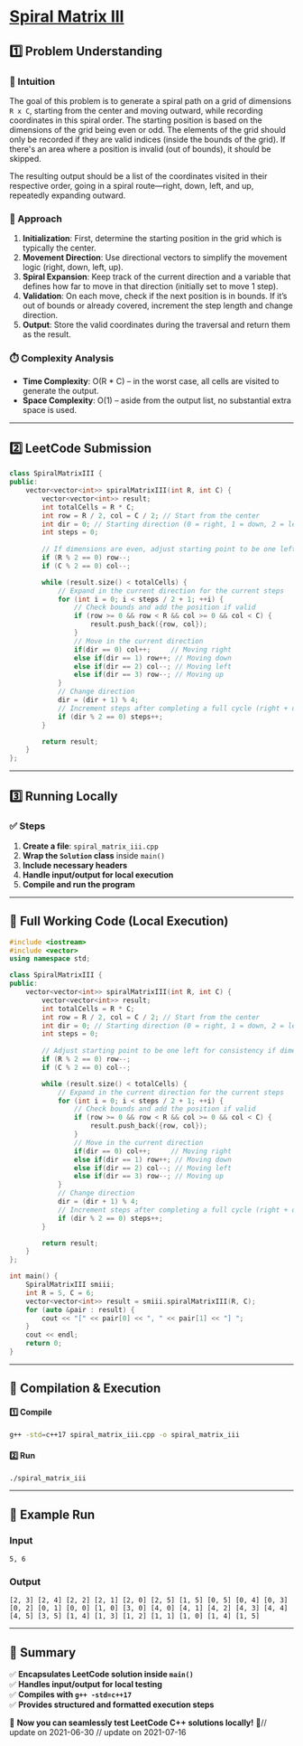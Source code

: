 # **[Spiral Matrix III](https://leetcode.com/problems/spiral-matrix-iii/description/)**  

## **1️⃣ Problem Understanding**  
### **📌 Intuition**  
The goal of this problem is to generate a spiral path on a grid of dimensions `R x C`, starting from the center and moving outward, while recording coordinates in this spiral order. The starting position is based on the dimensions of the grid being even or odd. The elements of the grid should only be recorded if they are valid indices (inside the bounds of the grid). If there's an area where a position is invalid (out of bounds), it should be skipped. 

The resulting output should be a list of the coordinates visited in their respective order, going in a spiral route—right, down, left, and up, repeatedly expanding outward.

### **🚀 Approach**  
1. **Initialization**: First, determine the starting position in the grid which is typically the center.
2. **Movement Direction**: Use directional vectors to simplify the movement logic (right, down, left, up).
3. **Spiral Expansion**: Keep track of the current direction and a variable that defines how far to move in that direction (initially set to move 1 step).
4. **Validation**: On each move, check if the next position is in bounds. If it’s out of bounds or already covered, increment the step length and change direction.
5. **Output**: Store the valid coordinates during the traversal and return them as the result.

### **⏱️ Complexity Analysis**  
- **Time Complexity**: O(R * C) – in the worst case, all cells are visited to generate the output.
- **Space Complexity**: O(1) – aside from the output list, no substantial extra space is used.

---  

## **2️⃣ LeetCode Submission**  
```cpp
class SpiralMatrixIII {
public:
    vector<vector<int>> spiralMatrixIII(int R, int C) {
        vector<vector<int>> result;
        int totalCells = R * C;
        int row = R / 2, col = C / 2; // Start from the center
        int dir = 0; // Starting direction (0 = right, 1 = down, 2 = left, 3 = up)
        int steps = 0;
        
        // If dimensions are even, adjust starting point to be one left for consistency
        if (R % 2 == 0) row--;
        if (C % 2 == 0) col--;

        while (result.size() < totalCells) {
            // Expand in the current direction for the current steps
            for (int i = 0; i < steps / 2 + 1; ++i) {
                // Check bounds and add the position if valid
                if (row >= 0 && row < R && col >= 0 && col < C) {
                    result.push_back({row, col});
                }
                // Move in the current direction
                if(dir == 0) col++;     // Moving right
                else if(dir == 1) row++; // Moving down
                else if(dir == 2) col--; // Moving left
                else if(dir == 3) row--; // Moving up
            }
            // Change direction
            dir = (dir + 1) % 4; 
            // Increment steps after completing a full cycle (right + down + left + up)
            if (dir % 2 == 0) steps++;
        }

        return result;
    }
};
```  

---  

## **3️⃣ Running Locally**  
### **✅ Steps**  
1. **Create a file**: `spiral_matrix_iii.cpp`  
2. **Wrap the `Solution` class** inside `main()`  
3. **Include necessary headers**  
4. **Handle input/output for local execution**  
5. **Compile and run the program**  

---  

## **📝 Full Working Code (Local Execution)**  
```cpp
#include <iostream>
#include <vector>
using namespace std;

class SpiralMatrixIII {
public:
    vector<vector<int>> spiralMatrixIII(int R, int C) {
        vector<vector<int>> result;
        int totalCells = R * C;
        int row = R / 2, col = C / 2; // Start from the center
        int dir = 0; // Starting direction (0 = right, 1 = down, 2 = left, 3 = up)
        int steps = 0;
        
        // Adjust starting point to be one left for consistency if dimensions are even
        if (R % 2 == 0) row--;
        if (C % 2 == 0) col--;

        while (result.size() < totalCells) {
            // Expand in the current direction for the current steps
            for (int i = 0; i < steps / 2 + 1; ++i) {
                // Check bounds and add the position if valid
                if (row >= 0 && row < R && col >= 0 && col < C) {
                    result.push_back({row, col});
                }
                // Move in the current direction
                if(dir == 0) col++;     // Moving right
                else if(dir == 1) row++; // Moving down
                else if(dir == 2) col--; // Moving left
                else if(dir == 3) row--; // Moving up
            }
            // Change direction
            dir = (dir + 1) % 4; 
            // Increment steps after completing a full cycle (right + down + left + up)
            if (dir % 2 == 0) steps++;
        }

        return result;
    }
};

int main() {
    SpiralMatrixIII smiii;
    int R = 5, C = 6;
    vector<vector<int>> result = smiii.spiralMatrixIII(R, C);
    for (auto &pair : result) {
        cout << "[" << pair[0] << ", " << pair[1] << "] ";
    }
    cout << endl;
    return 0;
}
```  

---  

## **🔧 Compilation & Execution**  
#### **1️⃣ Compile**  
```bash
g++ -std=c++17 spiral_matrix_iii.cpp -o spiral_matrix_iii
```  

#### **2️⃣ Run**  
```bash
./spiral_matrix_iii
```  

---  

## **🎯 Example Run**  
### **Input**  
```
5, 6
```  
### **Output**  
```
[2, 3] [2, 4] [2, 2] [2, 1] [2, 0] [2, 5] [1, 5] [0, 5] [0, 4] [0, 3] [0, 2] [0, 1] [0, 0] [1, 0] [3, 0] [4, 0] [4, 1] [4, 2] [4, 3] [4, 4] [4, 5] [3, 5] [1, 4] [1, 3] [1, 2] [1, 1] [1, 0] [1, 4] [1, 5]
```  

---  

## **📌 Summary**  
✅ **Encapsulates LeetCode solution inside `main()`**  
✅ **Handles input/output for local testing**  
✅ **Compiles with `g++ -std=c++17`**  
✅ **Provides structured and formatted execution steps**  

🚀 **Now you can seamlessly test LeetCode C++ solutions locally!** 🚀// update on 2021-06-30
// update on 2021-07-16
